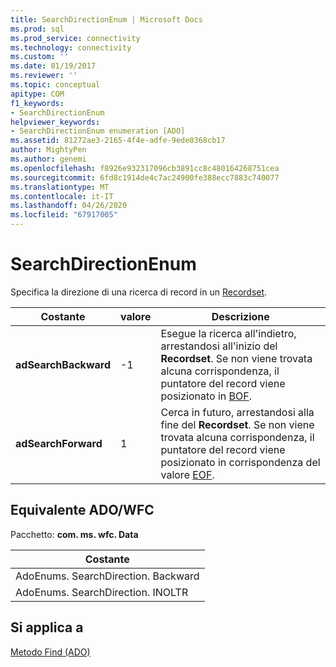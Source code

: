 ```yaml
---
title: SearchDirectionEnum | Microsoft Docs
ms.prod: sql
ms.prod_service: connectivity
ms.technology: connectivity
ms.custom: ''
ms.date: 01/19/2017
ms.reviewer: ''
ms.topic: conceptual
apitype: COM
f1_keywords:
- SearchDirectionEnum
helpviewer_keywords:
- SearchDirectionEnum enumeration [ADO]
ms.assetid: 81272ae3-2165-4f4e-adfe-9ede0368cb17
author: MightyPen
ms.author: genemi
ms.openlocfilehash: f8926e932317096cb3891cc8c480164268751cea
ms.sourcegitcommit: 6fd8c1914de4c7ac24900fe388ecc7883c740077
ms.translationtype: MT
ms.contentlocale: it-IT
ms.lasthandoff: 04/26/2020
ms.locfileid: "67917005"
---
```

# <a name="searchdirectionenum"></a>SearchDirectionEnum
Specifica la direzione di una ricerca di record in un [Recordset](../../../ado/reference/ado-api/recordset-object-ado.md).  
  
|Costante|valore|Descrizione|  
|--------------|-----------|-----------------|  
|**adSearchBackward**|-1|Esegue la ricerca all'indietro, arrestandosi all'inizio del **Recordset**. Se non viene trovata alcuna corrispondenza, il puntatore del record viene posizionato in [BOF](../../../ado/reference/ado-api/bof-eof-properties-ado.md).|  
|**adSearchForward**|1|Cerca in futuro, arrestandosi alla fine del **Recordset**. Se non viene trovata alcuna corrispondenza, il puntatore del record viene posizionato in corrispondenza del valore [EOF](../../../ado/reference/ado-api/bof-eof-properties-ado.md).|  
  
## <a name="adowfc-equivalent"></a>Equivalente ADO/WFC  
 Pacchetto: **com. ms. wfc. Data**  
  
|Costante|  
|--------------|  
|AdoEnums. SearchDirection. Backward|  
|AdoEnums. SearchDirection. INOLTR|  
  
## <a name="applies-to"></a>Si applica a  
 [Metodo Find (ADO)](../../../ado/reference/ado-api/find-method-ado.md)
